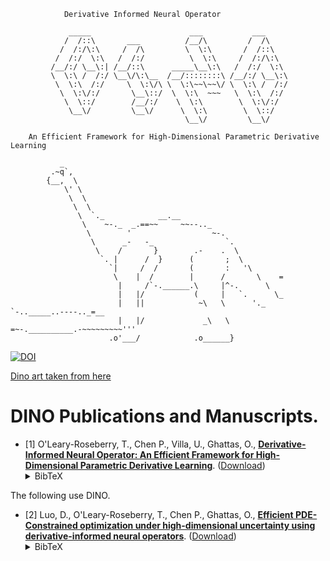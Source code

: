 				Derivative Informed Neural Operator

			     _____                      ___           ___     
			    /  /::\       ___          /__/\         /  /\    
			   /  /:/\:\     /  /\         \  \:\       /  /::\   
			  /  /:/  \:\   /  /:/          \  \:\     /  /:/\:\  
			 /__/:/ \__\:| /__/::\      _____\__\:\   /  /:/  \:\ 
			 \  \:\ /  /:/ \__\/\:\__  /__/::::::::\ /__/:/ \__\:\
			  \  \:\  /:/     \  \:\/\ \  \:\~~\~~\/ \  \:\ /  /:/
			   \  \:\/:/       \__\::/  \  \:\  ~~~   \  \:\  /:/ 
			    \  \::/        /__/:/    \  \:\        \  \:\/:/  
			     \__\/         \__\/      \  \:\        \  \::/   
			                               \__\/         \__\/    

		An Efficient Framework for High-Dimensional Parametric Derivative Learning

			   _
			 .~q`,
			{__,  \
			    \' \
			     \  \
			      \  \
			       \  `._            __.__
			        \    ~-._  _.==~~     ~~--.._
			         \        '                  ~-.
			          \      _-   -_                `.
			           \    /       }        .-    .  \
			            `. |      /  }      (       ;  \
			              `|     /  /       (       :   '\
			               \    |  /        |      /       \    =
			                |     /`-.______.\     |^-.      \
			                |   |/           (     |   `.      \_
			                |   ||            ~\   \      '._    `-.._____..----.._=__
			                |   |/             _\   \      =~-.__________.-~~~~~~~~~'''
			              .o'___/            .o______}					

[![DOI](https://zenodo.org/badge/506427906.svg)](https://zenodo.org/badge/latestdoi/506427906)

[Dino art taken from here](https://www.asciiart.eu/animals/reptiles/dinosaurs)



# DINO Publications and Manuscripts.

- \[1\] O'Leary-Roseberry, T., Chen P., Villa, U., Ghattas, O.,
[**Derivative-Informed Neural Operator: An Efficient Framework for High-Dimensional Parametric Derivative Learning**](https://arxiv.org/abs/2206.10745).
([Download](https://arxiv.org/abs/2206.10745))<details><summary>BibTeX</summary><pre>
@article{OLearyRoseberryChenVillaEtAl22,
  title={Derivative-informed neural operator: an efficient framework for high-dimensional parametric derivative learning},
  author={O’Leary-Roseberry, THOMAS and Chen, Peng and Villa, Umberto and Ghattas, Omar},
  journal={arXiv preprint arXiv:2206.10745},
  year={2022}
}
}</pre></details>

The following use DINO.

- \[2\] Luo, D., O'Leary-Roseberry, T., Chen P., Ghattas, O.,
[**Efficient PDE-Constrained optimization under high-dimensional uncertainty using derivative-informed neural operators**](https://arxiv.org/abs/2305.20053).
([Download](https://arxiv.org/abs/2305.20053))<details><summary>BibTeX</summary><pre>
@article{luo2023efficient,
  title={Efficient PDE-Constrained optimization under high-dimensional uncertainty using derivative-informed neural operators},
  author={Luo, Dingcheng and O'Leary-Roseberry, Thomas and Chen, Peng and Ghattas, Omar},
  journal={arXiv preprint arXiv:2305.20053},
  year={2023}
}
}</pre></details>